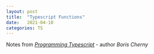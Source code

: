 ```yaml
---
layout: post
title:  "Typescript Functions"
date:   2021-04-10
categories: TS
---
```

Notes from *[Programming Typescript](https://www.amazon.com/Programming-TypeScript-Making-JavaScript-Applications/dp/1492037656)* - author *Boris Cherny*

